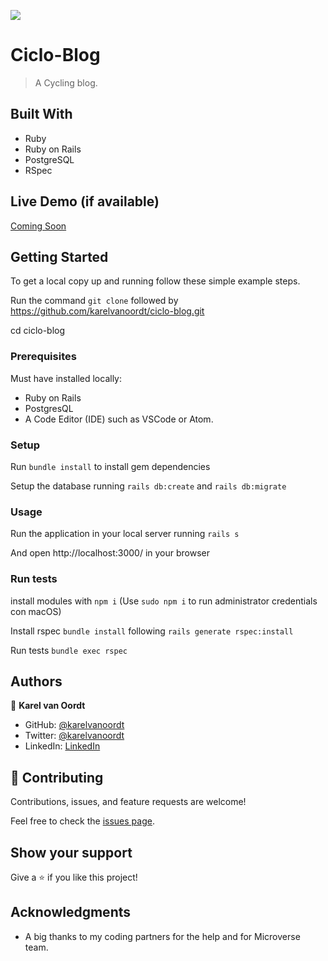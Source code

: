 ![](https://img.shields.io/badge/Microverse-blueviolet)

# Ciclo-Blog

> A Cycling blog.


## Built With

- Ruby
- Ruby on Rails
- PostgreSQL
- RSpec


## Live Demo (if available)

[Coming Soon](https://livedemo.com)


## Getting Started



To get a local copy up and running follow these simple example steps.

Run the command `git clone` followed by https://github.com/karelvanoordt/ciclo-blog.git

cd ciclo-blog


### Prerequisites

Must have installed locally:
- Ruby on Rails
- PostgresQL
- A Code Editor (IDE) such as VSCode or Atom. 

### Setup

Run `bundle install` to install gem dependencies

Setup the database running `rails db:create` and `rails db:migrate`

### Usage

Run the application in your local server running `rails s`

And open http://localhost:3000/ in your browser

### Run tests

install modules with `npm i` (Use `sudo npm i` to run administrator credentials con macOS)

Install rspec `bundle install` following `rails generate rspec:install`

Run tests `bundle exec rspec`

## Authors

👤 **Karel van Oordt**

- GitHub: [@karelvanoordt](https://github.com/karelvanoordt)
- Twitter: [@karelvanoordt](https://twitter.com/karelvanoordt)
- LinkedIn: [LinkedIn](https://linkedin.com/in/karelvanoordt)



## 🤝 Contributing

Contributions, issues, and feature requests are welcome!

Feel free to check the [issues page](https://github.com/karelvanoordt/ciclo-blog/issues/).

## Show your support

Give a ⭐️ if you like this project!

## Acknowledgments

- A big thanks to my coding partners for the help and for Microverse team.
